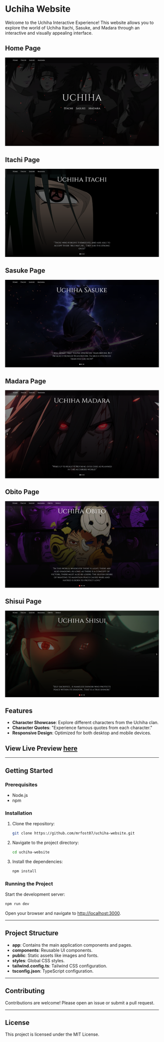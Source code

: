 # Uchiha Website

Welcome to the Uchiha Interactive Experience! This website allows you to explore the world of Uchiha Itachi, Sasuke, and Madara through an interactive and visually appealing interface.

## Home Page
![Home Page](public/screenshots/home.png)

## Itachi Page
![Itachi Page](public/screenshots/itachi.png)

## Sasuke Page 
![Sasuke Page](public/screenshots/sasuke.png)

## Madara Page
![Madara Page](public/screenshots/madara.png)

## Obito Page
![Madara Page](public/screenshots/obito.png)

## Shisui Page
![Madara Page](public/screenshots/shisui.png)

## Features
- **Character Showcase**: Explore different characters from the Uchiha clan.
- **Character Quotes**: "Experience famous quotes from each character."
- **Responsive Design**: Optimized for both desktop and mobile devices.

## View Live Preview [**here**](https://uchiha-website.netlify.app/)
---

## Getting Started

### Prerequisites
- Node.js  
- npm  

### Installation
1. Clone the repository:  
   ```sh
   git clone https://github.com/mrfost07/uchiha-website.git
   ```

2. Navigate to the project directory:  
   ```sh
   cd uchiha-website
   ```

3. Install the dependencies:  
   ```sh
   npm install
   ```

### Running the Project
Start the development server:  
```sh
npm run dev
```

Open your browser and navigate to [http://localhost:3000](http://localhost:3000).

---

## Project Structure
- **app**: Contains the main application components and pages.  
- **components**: Reusable UI components.  
- **public**: Static assets like images and fonts.  
- **styles**: Global CSS styles.  
- **tailwind.config.ts**: Tailwind CSS configuration.  
- **tsconfig.json**: TypeScript configuration.  

---

## Contributing
Contributions are welcome! Please open an issue or submit a pull request.

---

## License
This project is licensed under the MIT License.

